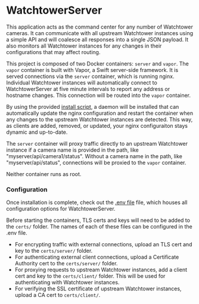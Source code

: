 # WatchtowerServer

This application acts as the command center for any number of Watchtower cameras. It can communicate with all upstream Watchtower instances using a simple API and will coalesce all responses into a single JSON payload. It also monitors all Watchtower instances for any changes in their configurations that may affect routing.

This project is composed of two Docker containers: `server` and `vapor`. The `vapor` container is built with Vapor, a Swift server-side framework. It is served connections via the `server` container, which is running nginx. Individual Watchtower instances will automatically connect to WatchtowerServer at five minute intervals to report any address or hostname changes. This connection will be routed into the `vapor` container.

By using the provided [install script](setup/install.sh), a daemon will be installed that can automatically update the nginx configuration and restart the container when any changes to the upstream Watchtower instances are detected. This way, as clients are added, removed, or updated, your nginx configuraiton stays dynamic and up-to-date.

The `server` container will proxy traffic directly to an upstream Watchtower instance if a camera name is provided in the path, like "myserver/api/camera1/status". Without a camera name in the path, like "myserver/api/status", connections will be proxied to the `vapor` container.

Neither container runs as root.

### Configuration

Once installation is complete, check out the  [.env file](.env) file, which houses all configuration options for WatchtowerServer.

Before starting the containers, TLS certs and keys will need to be added to the `certs/` folder. The names of each of these files can be configured in the .env file.
- For encrypting traffic with external connections, upload an TLS cert and key to the `certs/server/` folder.
- For authenticating external client connections, upload a Certificate Authority cert to the `certs/server/` folder.
- For proxying requests to upstream Watchtower instances, add a client cert and key to the `certs/client/` folder. This will be used for authenticating with Watchtower instances.
- For verifying the SSL certificate of upstream Watchtower instances, upload a CA cert to `certs/client/`.
